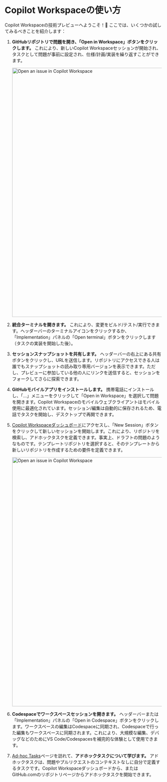 # Copilot Workspaceの使い方

Copilot Workspaceの技術プレビューへようこそ！👋 ここでは、いくつかの試してみるべきことを紹介します：

1. __GitHubリポジトリで問題を開き、「Open in Workspace」ボタンをクリックします。__ これにより、新しいCopilot Workspaceセッションが開始され、タスクとして問題が事前に設定され、仕様/計画/実装を繰り返すことができます。

   <img src="images/general/open-in-workspace.png" width=800 alt="Open an issue in Copilot Workspace">

1. __統合ターミナルを開きます。__ これにより、変更をビルド/テスト/実行できます。ヘッダーバーのターミナルアイコンをクリックするか、「Implementation」パネルの「Open terminal」ボタンをクリックします（タスクの実装を開始した後）。

1. __セッションスナップショットを共有します。__ ヘッダーバーの右上にある共有ボタンをクリックし、URLを送信します。リポジトリにアクセスできる人は誰でもスナップショットの読み取り専用バージョンを表示できます。ただし、プレビューに参加している他の人にリンクを送信すると、セッションをフォークしてさらに探索できます。

1. __GitHubモバイルアプリをインストールします。__ 携帯電話にインストールし、「...」メニューをクリックして「Open in Workspace」を選択して問題を開きます。Copilot Workspaceのモバイルウェブクライアントはモバイル使用に最適化されています。セッション/編集は自動的に保存されるため、電話でタスクを開始し、デスクトップで再開できます。

1. [Copilot Workspaceダッシュボード](https://copilot-workspace.githubnext.com)にアクセスし、「New Session」ボタンをクリックして新しいセッションを開始します。これにより、リポジトリを検索し、アドホックタスクを定義できます。事実上、ドラフトの問題のようなものです。テンプレートリポジトリを選択すると、そのテンプレートから新しいリポジトリを作成するための要件を定義できます。

   <img src="images/general/dashboard.png" width=800 alt="Open an issue in Copilot Workspace">

1. __Codespaceでワークスペースセッションを開きます。__ ヘッダーバーまたは「Implementation」パネルの「Open in Codespace」ボタンをクリックします。ワークスペースの編集はCodespaceに同期され、Codespaceで行った編集もワークスペースに同期されます。これにより、大規模な編集、デバッグなどのためにVS Code/Codespacesを補完的な体験として使用できます。

1. [Ad-hoc Tasks](adhoc-tasks.md)ページを訪れて、__アドホックタスクについて学びます。__ アドホックタスクは、問題やプルリクエストのコンテキストなしに自分で定義するタスクです。Copilot Workspaceダッシュボードから、またはGitHub.comのリポジトリページからアドホックタスクを開始できます。
